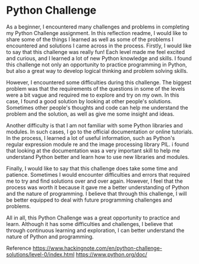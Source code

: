 # Python Challenge

As a beginner, I encountered many challenges and problems in completing my Python Challenge assignment. In this reflection readme, I would like to share some of the things I learned as well as some of the problems I encountered and solutions I came across in the process.
Firstly, I would like to say that this challenge was really fun! Each level made me feel excited and curious, and I learned a lot of new Python knowledge and skills. I found this challenge not only an opportunity to practice programming in Python, but also a great way to develop logical thinking and problem solving skills.

However, I encountered some difficulties during this challenge. The biggest problem was that the requirements of the questions in some of the levels were a bit vague and required me to explore and try on my own. In this case, I found a good solution by looking at other people's solutions. Sometimes other people's thoughts and code can help me understand the problem and the solution, as well as give me some insight and ideas.

Another difficulty is that I am not familiar with some Python libraries and modules. In such cases, I go to the official documentation or online tutorials. In the process, I learned a lot of useful information, such as Python's regular expression module re and the image processing library PIL. i found that looking at the documentation was a very important skill to help me understand Python better and learn how to use new libraries and modules.

Finally, I would like to say that this challenge does take some time and patience. Sometimes I would encounter difficulties and errors that required me to try and find solutions over and over again. However, I feel that the process was worth it because it gave me a better understanding of Python and the nature of programming. I believe that through this challenge, I will be better equipped to deal with future programming challenges and problems.

All in all, this Python Challenge was a great opportunity to practice and learn. Although it has some difficulties and challenges, I believe that through continuous learning and exploration, I can better understand the nature of Python and programming.

Reference
https://www.hackingnote.com/en/python-challenge-solutions/level-0/index.html
https://www.python.org/doc/
